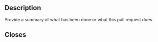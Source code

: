 ## Description

Provide a summary of what has been done or what this pull request does.

## Closes

<!-- List issues that should be closed after merge -->
